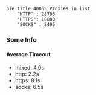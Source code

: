 
```mermaid
pie title 40855 Proxies in list
    "HTTP" : 28705
    "HTTPS": 10880
    "SOCKS" : 8495
```

### Some Info
#### Average Timeout

- mixed: 4.0s
- http: 2.2s
- https: 8.1s
- socks: 6.5s